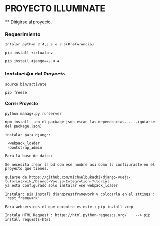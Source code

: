 # PROYECTO ILLUMINATE
** Dirigirse al proyecto.
### Requerimiento
```
Intalar python 3.4,3.5 o 3.6(Preferencia)
```
```
pip install virtualenv
```
```
pip install django==2.0.4
```

### Instalaci�n del Proyecto
```
source bin/activate
```
```
pip freeze
```
#### Correr Proyecto
```
python manage.py runserver

npm install ..en el package json estan las dependencias......(guiarse del package.json)

instalar para django:

 -webpack_loader
 -bootstrap_admin

Para la base de datos:

Se necesita crear la bd con ese nombre asi como lo configuraste en el proyecto que tienes.

guiarse de https://github.com/michaelbukachi/django-vuejs-tutorial/wiki/Django-Vue.js-Integration-Tutorial
ya esta configurado solo instalar ese webpack_loader

Instalar: pip install djangorestframework y colocarla en el sttings : 'rest_framework'

Para webservices el que encontre es este : pip install zeep

Instala HTML Request : https://html.python-requests.org/    --> pip install requests-html
```



